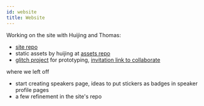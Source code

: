 ```yaml
---
id: website
title: Website
---
```


Working on the site with Huijing and Thomas:

- [site repo](https://github.com/react-knowledgeable/rk-community-site)
- static assets by huijing at [assets repo](https://github.com/react-knowledgeable/assets)
- [glitch project](https://react-knowledgeable.glitch.me/) for prototyping, [invitation link to collaborate](https://glitch.com/edit/#!/join/aacc0318-2d3a-494e-bef8-030f95e09924)

where we left off

- start creating speakers page, ideas to put stickers as badges in speaker profile pages
- a few refinement in the site's repo
